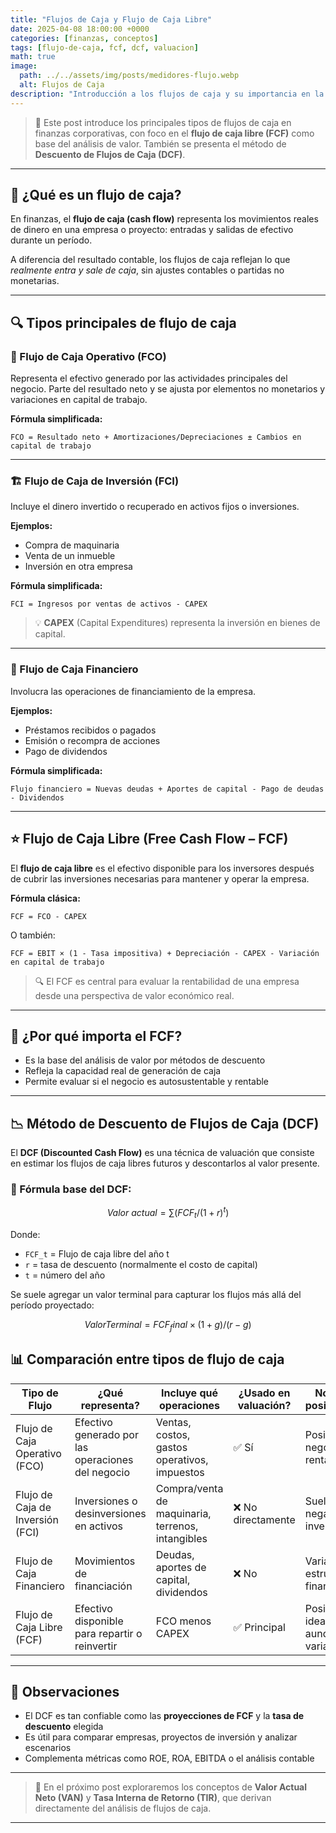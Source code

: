 ```yaml
---
title: "Flujos de Caja y Flujo de Caja Libre"
date: 2025-04-08 18:00:00 +0000
categories: [finanzas, conceptos]
tags: [flujo-de-caja, fcf, dcf, valuacion]
math: true
image:
  path: ../../assets/img/posts/medidores-flujo.webp  
  alt: Flujos de Caja
description: "Introducción a los flujos de caja y su importancia en la gestión financiera."
---
```


> 🧭 Este post introduce los principales tipos de flujos de caja en finanzas corporativas, con foco en el **flujo de caja libre (FCF)** como base del análisis de valor. También se presenta el método de **Descuento de Flujos de Caja (DCF)**.

---

## 💸 ¿Qué es un flujo de caja?

En finanzas, el **flujo de caja (cash flow)** representa los movimientos reales de dinero en una empresa o proyecto: entradas y salidas de efectivo durante un período.

A diferencia del resultado contable, los flujos de caja reflejan lo que *realmente entra y sale de caja*, sin ajustes contables o partidas no monetarias.

---

## 🔍 Tipos principales de flujo de caja

### 📌 Flujo de Caja Operativo (FCO)

Representa el efectivo generado por las actividades principales del negocio. Parte del resultado neto y se ajusta por elementos no monetarios y variaciones en capital de trabajo.

**Fórmula simplificada:**

```
FCO = Resultado neto + Amortizaciones/Depreciaciones ± Cambios en capital de trabajo
```

---

### 🏗️ Flujo de Caja de Inversión (FCI)

Incluye el dinero invertido o recuperado en activos fijos o inversiones.

**Ejemplos:**
- Compra de maquinaria
- Venta de un inmueble
- Inversión en otra empresa

**Fórmula simplificada:**

```
FCI = Ingresos por ventas de activos - CAPEX
```

> 💡 **CAPEX** (Capital Expenditures) representa la inversión en bienes de capital.

---

### 🏦 Flujo de Caja Financiero

Involucra las operaciones de financiamiento de la empresa.

**Ejemplos:**
- Préstamos recibidos o pagados
- Emisión o recompra de acciones
- Pago de dividendos

**Fórmula simplificada:**

```
Flujo financiero = Nuevas deudas + Aportes de capital - Pago de deudas - Dividendos
```

---

## ⭐ Flujo de Caja Libre (Free Cash Flow – FCF)

El **flujo de caja libre** es el efectivo disponible para los inversores después de cubrir las inversiones necesarias para mantener y operar la empresa.

**Fórmula clásica:**

```
FCF = FCO - CAPEX
```

O también:

```
FCF = EBIT × (1 - Tasa impositiva) + Depreciación - CAPEX - Variación en capital de trabajo
```

> 🔍 El FCF es central para evaluar la rentabilidad de una empresa desde una perspectiva de valor económico real.

---

## 🧠 ¿Por qué importa el FCF?

- Es la base del análisis de valor por métodos de descuento
- Refleja la capacidad real de generación de caja
- Permite evaluar si el negocio es autosustentable y rentable

---

## 📉 Método de Descuento de Flujos de Caja (DCF)

El **DCF (Discounted Cash Flow)** es una técnica de valuación que consiste en estimar los flujos de caja libres futuros y descontarlos al valor presente.

### 🧮 Fórmula base del DCF:

$$
Valor\ actual = ∑ (FCF_t / (1 + r)^t)
$$

Donde:

- `FCF_t` = Flujo de caja libre del año t
- `r` = tasa de descuento (normalmente el costo de capital)
- `t` = número del año

Se suele agregar un valor terminal para capturar los flujos más allá del período proyectado:

```math
Valor Terminal = FCF_final × (1 + g) / (r - g)
```

## 📊 Comparación entre tipos de flujo de caja

| Tipo de Flujo                    | ¿Qué representa?                                  | Incluye qué operaciones                           | ¿Usado en valuación? | Normalmente positivo/negativo            |
| -------------------------------- | ------------------------------------------------- | ------------------------------------------------- | -------------------- | ---------------------------------------- |
| Flujo de Caja Operativo (FCO)    | Efectivo generado por las operaciones del negocio | Ventas, costos, gastos operativos, impuestos      | ✅ Sí                 | Positivo si el negocio es rentable       |
| Flujo de Caja de Inversión (FCI) | Inversiones o desinversiones en activos           | Compra/venta de maquinaria, terrenos, intangibles | ❌ No directamente    | Suele ser negativo (si hay inversión)    |
| Flujo de Caja Financiero         | Movimientos de financiación                       | Deudas, aportes de capital, dividendos            | ❌ No                 | Variable, según estructura financiera    |
| Flujo de Caja Libre (FCF)        | Efectivo disponible para repartir o reinvertir    | FCO menos CAPEX                                   | ✅ Principal          | Positivo idealmente, aunque puede variar |

---

## 📝 Observaciones

- El DCF es tan confiable como las **proyecciones de FCF** y la **tasa de descuento** elegida
- Es útil para comparar empresas, proyectos de inversión y analizar escenarios
- Complementa métricas como ROE, ROA, EBITDA o el análisis contable

---

> 💬 En el próximo post exploraremos los conceptos de **Valor Actual Neto (VAN)** y **Tasa Interna de Retorno (TIR)**, que derivan directamente del análisis de flujos de caja.

---
